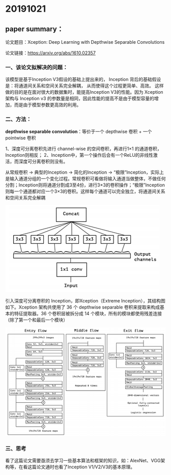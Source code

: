 # 20191021

## paper summary：

论文题目：Xception: Deep Learning with Depthwise Separable Convolutions

论文链接：https://arxiv.org/abs/1610.02357

### 一、该论文拟解决的问题：

该模型是基于Inception V3假设的基础上提出来的， Inception 背后的基础假设是：将通道间关系和空间关系完全解耦， 从而使得这个过程更简单、高效。 这样做的目的是在面对很大的数据集时，能提高Inception V3的性能。因为  Xception 架构与 Inception v3 的参数量是相同，因此性能的提高不是由于模型容量的增加，而是由于模型参数更高效的利用。 

### 二、方法：

 **depthwise separable convolution**：等价于一个 depthwise 卷积 + 一个 pointwise 卷积 

1、深度可分离卷积先进行 channel-wise 的空间卷积，再进行1×1 的通道卷积，Inception则相反；
2、Inception中，第一个操作后会有一个ReLU的非线性激活，而深度可分离卷积则没有。

从常规卷积 -> 典型的Inception -> 简化的Inception -> “极限”Inception，实际上是输入通道分组的一个变化过程。常规卷积可看做将输入通道当做整体，不做任何分割；Inception则将通道分割成3至4份，进行3×3的卷积操作；“极限”Inception则每一个通道都对应一个3×3的卷积。这样每个通道可以完全独立，将通道间关系和空间关系完全解耦

![3-2](../image/3-2.png)

引入深度可分离卷积的 Inception，即Xception（Extreme Inception），其结构图如下。Xception 架构共使用了 36 个 depthwise separable 卷积来提取来构成基本的特征提取器。36 个卷积层被拆分成 14 个模块，所有的模块都使用残差连接（除了第一个和最后一个模块） 

![3-1](../image/3-1.png)

### 三、思考

看了这篇论文需要亟须去学习一些基本算法和框架的知识，如：AlexNet、VGG架构等，在看这篇论文通时也看了Inception V1/V2/V3的基本原理。
